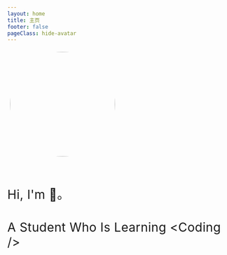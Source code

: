 ```yaml
---
layout: home
title: 主页
footer: false
pageClass: hide-avatar
---
```


<script setup>
    import { default as webConfig } from "./config.json";
</script>

<style>
    .hide-avatar img.VPImage.logo {
        visibility: hidden;
        display: none;
    }
    div.homePage {
        * {
            user-select: none;
        }
        margin-bottom: 25px;
        img.logo {
            height: 240px;
            width: 240px;
            border: 1px solid var(--vp-c-divider);
            padding: 6px;
            margin-bottom: 20px;
            border-radius: 100%;
            box-shadow: 0 8px 16px -4px var(--vp-c-bg-soft);
        }
        h1 {
            letter-spacing: .4px !important;
            font-weight: 400;
            margin-bottom: 4px;
        }
        @media only screen and (max-width: 600px) {
            h1.work {
                display: none !important;
            }
        }
        span.author {
            font-weight: 700;
        }
        span.codeBlock {
            font-family: var(--vp-font-family-mono);
        }
        span.codeBlock:before {
            content: '<'
        }
        span.codeBlock:after {
            content: ' />'
        }
        h3.desc {
            font-weight: 400;
            margin-top: 5px !important;
            color: var(--vp-c-text-3);
            opacity: .8;
            font-size: 16px;
        }
    }
</style>

<div class="homePage">
    <img class="logo" :src="webConfig.logo"/>
    <h1 class="name">Hi, I'm <span class="author marker" v-text="webConfig.author"></span> 👋。</h1>
    <h1 class="work">A Student Who Is Learning <span class="codeBlock">Coding</span></h1>
    <h3 class="desc" v-text="webConfig.description"></h3>
</div>

<VPBtn text="文章" href="/pages/reads/post" icon="fluent:document-one-page-multiple-sparkle-16-regular" />

<VPBtn text="GitHub" :href="webConfig.github" icon="hugeicons:github" />